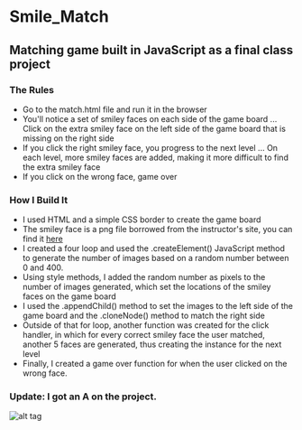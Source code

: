 # Smile_Match
## Matching game built in JavaScript as a final class project

### The Rules
+ Go to the match.html file and run it in the browser
+ You'll notice a set of smiley faces on each side of the game board
... Click on the extra smiley face on the left side of the game board that is missing on the right side
+ If you click the right smiley face, you progress to the next level
... On each level, more smiley faces are added, making it more difficult to find the extra smiley face
+ If you click on the wrong face, game over


### How I Build It
+ I used HTML and a simple CSS border to create the game board
+ The smiley face is a png file borrowed from the instructor's site, you can find it [here](http://home.cse.ust.hk/~rossiter/mooc/matching_game/smile.png)
+ I created a four loop and used the .createElement() JavaScript method to generate the number of images based on a random number between 0 and 400.
+ Using style methods, I added the random number as pixels to the number of images generated, which set the locations of the smiley faces on the game board
+ I used the .appendChild() method to set the images to the left side of the game board and the .cloneNode() method to match the right side
+ Outside of that for loop, another function was created for the click handler, in which for every correct smiley face the user matched, another 5 faces are generated, thus creating the instance for the next level
+ Finally, I created a game over function for when the user clicked on the wrong face.

### Update: I got an A on the project.
![alt tag](http://home.cse.ust.hk/~rossiter/mooc/matching_game/smile.png)


